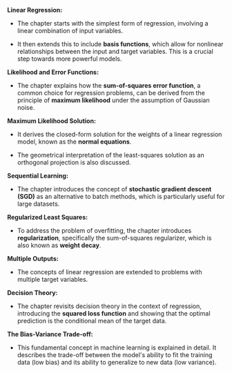 
 **Linear Regression:**

* The chapter starts with the simplest form of regression, involving a linear combination of input variables.

* It then extends this to include **basis functions**, which allow for nonlinear relationships between the input and target variables. This is a crucial step towards more powerful models.

 **Likelihood and Error Functions:**

* The chapter explains how the **sum-of-squares error function**, a common choice for regression problems, can be derived from the principle of **maximum likelihood** under the assumption of Gaussian noise.

 **Maximum Likelihood Solution:**

* It derives the closed-form solution for the weights of a linear regression model, known as the **normal equations**.

* The geometrical interpretation of the least-squares solution as an orthogonal projection is also discussed.

 **Sequential Learning:**

* The chapter introduces the concept of **stochastic gradient descent (SGD)** as an alternative to batch methods, which is particularly useful for large datasets.

 **Regularized Least Squares:**

* To address the problem of overfitting, the chapter introduces **regularization**, specifically the sum-of-squares regularizer, which is also known as **weight decay**.

 **Multiple Outputs:**

* The concepts of linear regression are extended to problems with multiple target variables.

 **Decision Theory:**

* The chapter revisits decision theory in the context of regression, introducing the **squared loss function** and showing that the optimal prediction is the conditional mean of the target data.

 **The Bias-Variance Trade-off:**

* This fundamental concept in machine learning is explained in detail. It describes the trade-off between the model's ability to fit the training data (low bias) and its ability to generalize to new data (low variance).